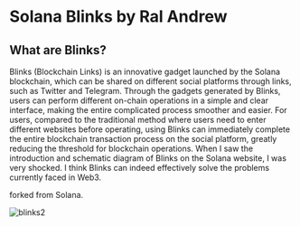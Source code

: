 <h1>Solana Blinks by Ral Andrew</h2>

## What are Blinks?
Blinks (Blockchain Links) is an innovative gadget launched by the Solana blockchain, which can be shared on different social platforms through links, such as Twitter and Telegram. Through the gadgets generated by Blinks, users can perform different on-chain operations in a simple and clear interface, making the entire complicated process smoother and easier. For users, compared to the traditional method where users need to enter different websites before operating, using Blinks can immediately complete the entire blockchain transaction process on the social platform, greatly reducing the threshold for blockchain operations. When I saw the introduction and schematic diagram of Blinks on the Solana website, I was very shocked. I think Blinks can indeed effectively solve the problems currently faced in Web3.

forked from Solana.
<br/>

![blinks2](https://github.com/user-attachments/assets/a3098426-1920-4b23-8ea3-1b4db6b03b0c)
